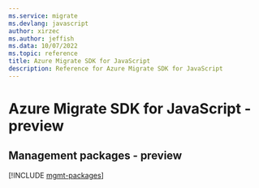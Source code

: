```yaml
---
ms.service: migrate
ms.devlang: javascript
author: xirzec
ms.author: jeffish
ms.data: 10/07/2022
ms.topic: reference
title: Azure Migrate SDK for JavaScript
description: Reference for Azure Migrate SDK for JavaScript
---
```

# Azure Migrate SDK for JavaScript - preview

## Management packages - preview
[!INCLUDE [mgmt-packages](migrate-mgmt-index.md)]
